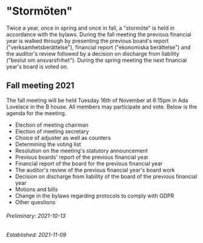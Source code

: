 # "Stormöten"

Twice a year, once in spring and once in fall, a "stormöte" is held in
accordance with the bylaws. During the fall meeting the previous financial year
is walked through by presenting the previous board's report
("verksamhetsberättelse"), financial report ("ekonomiska berättelse") and the
auditor's review followed by a decision on discharge from liability ("beslut om
ansvarsfrihet"). During the spring meeting the next financial year's board is
voted on.

## Fall meeting 2021

The fall meeting will be held Tuesday 16th of November at 6:15pm in
Ada Lovelace in the B house. All members may participate and vote. Below is the
agenda for the meeting.

- Election of meeting chairman
- Election of meeting secretary
- Choice of adjuster as well as counters
- Determining the voting list
- Resolution on the meeting's statutory announcement
- Previous boards' report of the previous financial year
- Financial report of the board for the previous financial year
- The auditor's review of the previous financial year's board work
- Decision on discharge from liability of the board of the previous financial year
- Motions and bills
- Change in the bylaws regarding protocols to comply with GDPR
- Other questions

###### Preliminary: 2021-10-13
###### Established: 2021-11-09

